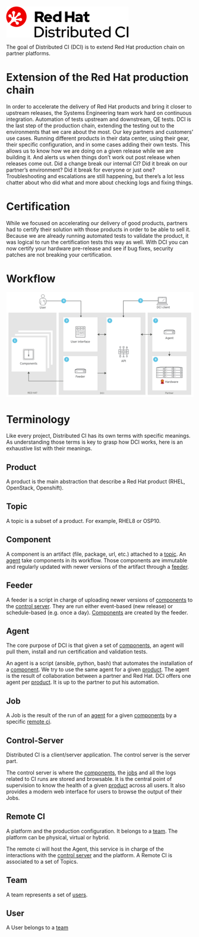 ![image](./logo.png)

The goal of Distributed CI (DCI) is to extend Red Hat production chain on partner platforms.


# Extension of the Red Hat production chain

In order to accelerate the delivery of Red Hat products and bring it closer to upstream releases, the Systems Engineering team work hard on continuous integration. Automation of tests upstream and downstream, QE tests. DCI is the last step of the production chain, extending the testing out to the environments that we care about the most. Our key partners and customers’ use cases. Running different products in their data center, using their gear, their specific configuration, and in some cases adding their own tests. This allows us to know how we are doing on a given release while we are building it. And alerts us when things don’t work out post release when releases come out. Did a change break our internal CI? Did it break on our partner’s environment? Did it break for everyone or just one? Troubleshooting and escalations are still happening, but there’s a lot less chatter about who did what and more about checking logs and fixing things.


# Certification

While we focused on accelerating our delivery of good products, partners had to certify their solution with those products in order to be able to sell it. Because we are already running automated tests to validate the product, it was logical to run the certification tests this way as well. With DCI you can now certify your hardware pre-release and see if bug fixes, security patches are not breaking your certification.

# Workflow

![image](./workflow.png)


# Terminology

Like every project, Distributed CI has its own terms with specific meanings. As understanding those terms is key to grasp how DCI works, here is an exhaustive list with their meanings.

## Product

A product is the main abstraction that describe a Red Hat product (RHEL, OpenStack, Openshift).

## Topic

A topic is a subset of a product. For example, RHEL8 or OSP10.

## Component

A component is an artifact (file, package, url, etc.) attached to a [topic](#topic). An [agent](#agent) take components in its workflow. Those components are immutable and regularly updated with newer versions of the artifact through a [feeder](#feeder).

## Feeder

A feeder is a script in charge of uploading newer versions of [components](#component) to the [control server](#control-server). They are run either event-based (new release) or schedule-based (e.g. once a day). [Components](#component) are created by the feeder.

## Agent

The core purpose of DCI is that given a set of [components](#component), an agent will pull them, install and run certification and validation tests.

An agent is a script (ansible, python, bash) that automates the installation of a [component](#component). We try to use the same agent for a given [product](#product). The agent is the result of collaboration between a partner and Red Hat. DCI offers one agent per [product](#product). It is up to the partner to put his automation.

## Job

A Job is the result of the run of an [agent](#agent) for a given [components](#component) by a specific [remote ci](#remote-ci).

## Control-Server

Distributed CI is a client/server application. The control server is the server part.

The control server is where the [components](#component), the [jobs](#job) and all the logs related to CI runs are stored and browsable. It is the central point of supervision to know the health of a given [product](#product) across all users. It also provides a modern web interface for users to browse the output of their Jobs.

## Remote CI

A platform and the production configuration. It belongs to a [team](#team). The platform can be physical, virtual or hybrid.

The remote ci will host the Agent, this service is in charge of the interactions with the [control server](#control-server) and the platform. A Remote CI is associated to a set of Topics.

## Team

A team represents a set of [users](#user).

## User

A User belongs to a [team](#team)